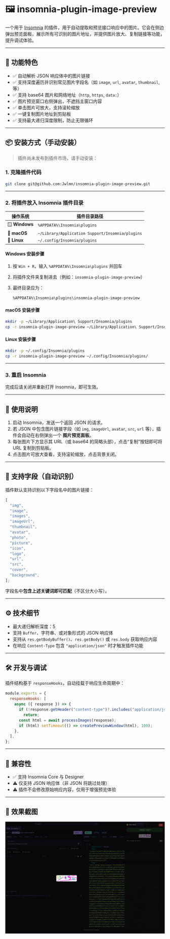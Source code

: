 # 🖼️ insomnia-plugin-image-preview

一个用于 [Insomnia](https://insomnia.rest/) 的插件，用于自动提取和预览接口响应中的图片。它会在侧边弹出预览面板，展示所有可识别的图片地址，并提供图片放大、复制链接等功能，提升调试体验。

---

## 🚀 功能特色

- ✅ 自动解析 JSON 响应体中的图片链接
- ✅ 支持深度遍历并识别常见图片字段名（如 `image`, `url`, `avatar`, `thumbnail`, 等）
- ✅ 支持 base64 图片和网络地址（`http`, `https`, `data:`）
- ✅ 图片预览窗口右侧弹出，不遮挡主窗口内容
- ✅ 单击图片可放大，支持滚轮缩放
- ✅ 一键复制图片地址到剪贴板
- ✅ 支持最大递归深度限制，防止无限循环

---

## 📦 安装方式（手动安装）

> 插件尚未发布到插件市场，请手动安装：

### 1. 克隆插件代码

```bash
git clone git@github.com:Jwlmn/insomnia-plugin-image-preview.git
```

---

### 2. 将插件放入 Insomnia 插件目录

| 操作系统       | 插件目录路径                                     |
| -------------- | ------------------------------------------------ |
| 🪟 **Windows** | `%APPDATA%\Insomnia\plugins`                     |
| 🍎 **macOS**   | `~/Library/Application Support/Insomnia/plugins` |
| 🐧 **Linux**   | `~/.config/Insomnia/plugins`                     |

#### Windows 安装步骤

1. 按 `Win + R`，输入 `%APPDATA%\Insomnia\plugins` 并回车
2. 将插件文件夹复制进去（例如：`insomnia-plugin-image-preview`）
3. 最终目录应为：

   ```
   %APPDATA%\Insomnia\plugins\insomnia-plugin-image-preview
   ```

#### macOS 安装步骤

```bash
mkdir -p ~/Library/Application\ Support/Insomnia/plugins
cp -r insomnia-plugin-image-preview ~/Library/Application\ Support/Insomnia/plugins/
```

#### Linux 安装步骤

```bash
mkdir -p ~/.config/Insomnia/plugins
cp -r insomnia-plugin-image-preview ~/.config/Insomnia/plugins/
```

---

### 3. 重启 Insomnia

完成后请关闭并重新打开 Insomnia，即可生效。

---

## 🧠 使用说明

1. 启动 Insomnia，发送一个返回 JSON 的请求。
2. 若 JSON 中包含图片链接字段（如 `img`, `imageUrl`, `avatar`, `src`, `url` 等），插件会自动在右侧弹出一个 **图片预览面板**。
3. 每张图片下方显示其 URL（或 base64 的简略头部），点击“复制”按钮即可将 URL 复制到剪贴板。
4. 点击图片可放大查看，支持滚轮缩放，点击背景关闭。

---

## 🧪 支持字段（自动识别）

插件默认支持识别以下字段名中的图片链接：

```js
[
  "img",
  "image",
  "images",
  "imageUrl",
  "thumbnail",
  "avatar",
  "photo",
  "picture",
  "icon",
  "logo",
  "url",
  "src",
  "cover",
  "background",
];
```

字段名中**包含上述关键词即可匹配**（不区分大小写）。

---

## ⚙️ 技术细节

- 最大递归解析深度：5
- 支持 `Buffer`、字符串、或对象形式的 JSON 响应体
- 支持从 `res.getBodyBuffer()`、`res.getBody()` 或 `res.body` 获取响应内容
- 在响应 `Content-Type` 包含 `"application/json"` 时才触发插件功能

---

## 🛠️ 开发与调试

插件结构基于 `responseHooks`，自动挂载于响应生命周期中：

```js
module.exports = {
  responseHooks: [
    async ({ response }) => {
      if (!response.getHeader("content-type")?.includes("application/json"))
        return;
      const html = await processImages(response);
      if (html) setTimeout(() => createPreviewWindow(html), 100);
    },
  ],
};
```

---

## 🧩 兼容性

- ✅ 支持 Insomnia Core 与 Designer
- ⚠️ 仅支持 JSON 响应体（非 JSON 将跳过处理）
- ⚠️ 插件不会修改原始响应内容，仅用于增强预览体验

---

## 📸 效果截图

![图片预览效果](image.png)

